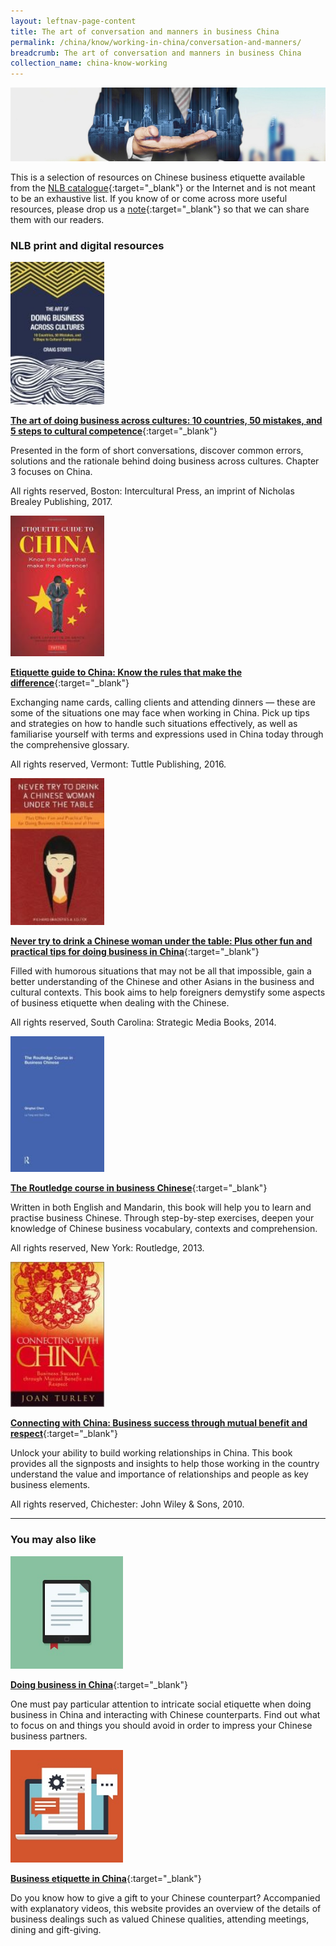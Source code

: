 ```yaml
---
layout: leftnav-page-content
title: The art of conversation and manners in business China
permalink: /china/know/working-in-china/conversation-and-manners/
breadcrumb: The art of conversation and manners in business China
collection_name: china-know-working
---
```


<img src="\images\china-working\business-management.jpg" alt="business management" style="width:800px;" />

This is a selection of resources on Chinese business etiquette available from the [NLB catalogue](http://catalogue.nlb.gov.sg/){:target="_blank"} or the Internet and is not meant to be an exhaustive list. If you know of or come across more useful resources, please drop us a [note](mailto:ref@nlb.gov.sg){:target="_blank"} so that we can share them with our readers.

### **NLB print and digital resources**

<img src="/images/book-covers/The-art-of-doing-business-across-cultures.jpg" style="width:150px;" />

[**The art of doing business across cultures: 10 countries, 50 mistakes, and 5 steps to cultural competence**](http://eservice.nlb.gov.sg/item_holding.aspx?bid=202836898){:target="_blank"}

Presented in the form of short conversations, discover common errors, solutions and the rationale behind doing business across cultures. Chapter 3 focuses on China.

All rights reserved, Boston: Intercultural Press, an imprint of Nicholas Brealey Publishing, 2017.

<img src="/images/book-covers/Etiquette-guide-to-China-Know-the-rules-that-make-the-difference.jpg" style="width:150px;" />

[**Etiquette guide to China: Know the rules that make the difference**](http://eservice.nlb.gov.sg/item_holding.aspx?bid=202670409){:target="_blank"}

Exchanging name cards, calling clients and attending dinners — these are some of the situations one may face when working in China. Pick up tips and strategies on how to handle such situations effectively, as well as familiarise yourself with terms and expressions used in China today through the comprehensive glossary.

All rights reserved, Vermont: Tuttle Publishing, 2016.

<img src="/images/book-covers/Never-try-to-drink-a-Chinese-woman-under-the-table.jpg" style="width:150px;" />

[**Never try to drink a Chinese woman under the table: Plus other fun and practical tips for doing business in China**](http://eservice.nlb.gov.sg/item_holding.aspx?bid=201160849){:target="_blank"}

Filled with humorous situations that may not be all that impossible, gain a better understanding of the Chinese and other Asians in the business and cultural contexts. This book aims to help foreigners demystify some aspects of business etiquette when dealing with the Chinese.

All rights reserved, South Carolina: Strategic Media Books, 2014.

<img src="/images/book-covers/The-Routledge-course-in-business-Chinese.jpg" style="width:150px;" />

[**The Routledge course in business Chinese**](http://eservice.nlb.gov.sg/item_holding.aspx?bid=14348252){:target="_blank"}

Written in both English and Mandarin, this book will help you to learn and practise business Chinese. Through step-by-step exercises, deepen your knowledge of Chinese business vocabulary, contexts and comprehension.

All rights reserved, New York: Routledge, 2013.

<img src="/images/book-covers/Connecting-with-China-Business-success-through-mutual-benefit-and-respect.jpg" style="width:150px;" />

[**Connecting with China: Business success through mutual benefit and respect**](http://eservice.nlb.gov.sg/item_holding.aspx?bid=13599992){:target="_blank"}

Unlock your ability to build working relationships in China. This book provides all the signposts and insights to help those working in the country understand the value and importance of relationships and people as key business elements.

All rights reserved, Chichester: John Wiley & Sons, 2010.

---

### **You may also like**

<img src="/images/resources/Article 2.jpg" style="width:180px;" />

[**Doing business in China**](https://www.todaytranslations.com/doing-business-in-china){:target="_blank"}

One must pay particular attention to intricate social etiquette when doing business in China and interacting with Chinese counterparts. Find out what to focus on and things you should avoid in order to impress your Chinese business partners.

<img src="/images/resources/Article 4.jpg" style="width:180px;" />

[**Business etiquette in China**](http://tradecommissioner.gc.ca/world-monde/107932.aspx?lang=eng){:target="_blank"}

Do you know how to give a gift to your Chinese counterpart? Accompanied with explanatory videos, this website provides an overview of the details of business dealings such as valued Chinese qualities, attending meetings, dining and gift-giving.